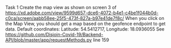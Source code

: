 Task 1
Create the map view as shown on screen 3 of https://xd.adobe.com/view/9599d657-dce6-4072-b4e1-c4be1f044b0d-c0ca/screen/aabb58ee-25f5-473f-827a-b97e41de7f8c/
When you click on the Map View, you should get a map based on the geofence endpoint to get data.
Default coordinates: Latitude: 54.5412717, Longitude: 18.0936055
See https://github.com/Disjoin-Covid-19/Backend-API/blob/master/app/requestMethods.py line 159
